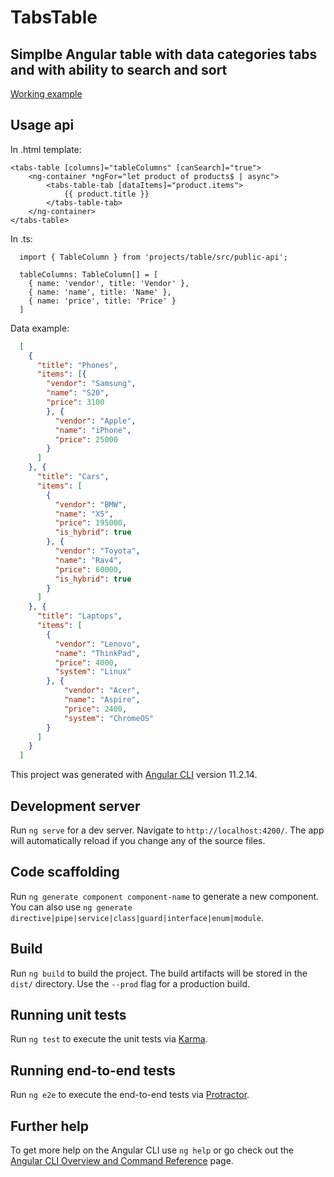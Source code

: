 # TabsTable
## Simplbe Angular table with data categories tabs and with ability to search and sort

[Working example](https://hilel.github.io/tabs-table/docs/)

## Usage api 

In .html template:

    <tabs-table [columns]="tableColumns" [canSearch]="true">
        <ng-container *ngFor="let product of products$ | async">
            <tabs-table-tab [dataItems]="product.items">
                {{ product.title }}
            </tabs-table-tab>
        </ng-container>
    </tabs-table>

In .ts:

```
  import { TableColumn } from 'projects/table/src/public-api';

  tableColumns: TableColumn[] = [
    { name: 'vendor', title: 'Vendor' },
    { name: 'name', title: 'Name' },
    { name: 'price', title: 'Price' }
  ]
```

Data example:

```json
  [
    {
      "title": "Phones",
      "items": [{
        "vendor": "Samsung",
        "name": "S20",
        "price": 3100
        }, {
          "vendor": "Apple",
          "name": "iPhone",
          "price": 25000
        }
      ]
    }, {
      "title": "Cars",
      "items": [
        {
          "vendor": "BMW",
          "name": "X5",
          "price": 195000,
          "is_hybrid": true
        }, {
          "vendor": "Toyota",
          "name": "Rav4",
          "price": 60000,
          "is_hybrid": true
        }
      ]
    }, {
      "title": "Laptops",
      "items": [
        {
          "vendor": "Lenovo",
          "name": "ThinkPad",
          "price": 4000,
          "system": "Linux"
        }, {
            "vendor": "Acer",
            "name": "Aspire",
            "price": 2400,
            "system": "ChromeOS"
        }
      ]
    }
  ]
```


This project was generated with [Angular CLI](https://github.com/angular/angular-cli) version 11.2.14.

## Development server

Run `ng serve` for a dev server. Navigate to `http://localhost:4200/`. The app will automatically reload if you change any of the source files.

## Code scaffolding

Run `ng generate component component-name` to generate a new component. You can also use `ng generate directive|pipe|service|class|guard|interface|enum|module`.

## Build

Run `ng build` to build the project. The build artifacts will be stored in the `dist/` directory. Use the `--prod` flag for a production build.

## Running unit tests

Run `ng test` to execute the unit tests via [Karma](https://karma-runner.github.io).

## Running end-to-end tests

Run `ng e2e` to execute the end-to-end tests via [Protractor](http://www.protractortest.org/).

## Further help

To get more help on the Angular CLI use `ng help` or go check out the [Angular CLI Overview and Command Reference](https://angular.io/cli) page.
